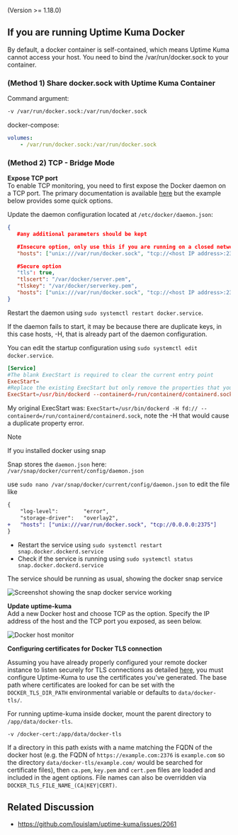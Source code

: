 (Version >= 1.18.0)

## If you are running Uptime Kuma Docker

By default, a docker container is self-contained, which means Uptime Kuma cannot access your host. You need to bind the /var/run/docker.sock to your container.

### (Method 1) Share docker.sock with Uptime Kuma Container

Command argument:

```bash
-v /var/run/docker.sock:/var/run/docker.sock
```

docker-compose:

```yml
volumes:
    - /var/run/docker.sock:/var/run/docker.sock
```

### (Method 2) TCP - Bridge Mode

**Expose TCP port**\
To enable TCP monitoring, you need to first expose the Docker daemon on a TCP port. The primary documentation is available [here](https://docs.docker.com/config/daemon/) but the example below provides some quick options.

Update the daemon configuration located at `/etc/docker/daemon.json`:

```json
{
   #any additional parameters should be kept

   #Insecure option, only use this if you are running on a closed network
   "hosts": ["unix:///var/run/docker.sock", "tcp://<host IP address>:2375"]

   #Secure option
   "tls": true,
   "tlscert": "/var/docker/server.pem",
   "tlskey": "/var/docker/serverkey.pem",
   "hosts": ["unix:///var/run/docker.sock", "tcp://<host IP address>:2376"]
}
```

Restart the daemon using `sudo systemctl restart docker.service`.

If the daemon fails to start, it may be because there are duplicate keys, in this case hosts, -H, that is already part of the daemon configuration.

You can edit the startup configuration using `sudo systemctl edit docker.service`.

```toml
[Service]
#The blank ExecStart is required to clear the current entry point
ExecStart=
#Replace the existing ExecStart but only remove the properties that you have added into the daemon.json file, leave all else the same.
ExecStart=/usr/bin/dockerd --containerd=/run/containerd/containerd.sock
```

My original ExecStart was: `ExecStart=/usr/bin/dockerd -H fd:// --containerd=/run/containerd/containerd.sock`, note the -H that would cause a duplicate property error.

> [!NOTE]
> If you installed docker using snap

Snap stores the `daemon.json` here: `/var/snap/docker/current/config/daemon.json`

use `sudo nano /var/snap/docker/current/config/daemon.json` to edit the file like

```diff
{
    "log-level":        "error",
    "storage-driver":   "overlay2",
+   "hosts": ["unix:///var/run/docker.sock", "tcp://0.0.0.0:2375"]
}
```

- Restart the service using `sudo systemctl restart snap.docker.dockerd.service`
- Check if the service is running using `sudo systemctl status snap.docker.dockerd.service`

The service should be running as usual, showing the docker snap service

![Screenshot showing the snap docker service working](https://github.com/louislam/uptime-kuma/assets/642149/8494c876-5580-4f87-9ceb-9a5974f1c977)

**Update uptime-kuma**\
Add a new Docker host and choose TCP as the option. Specify the IP address of the host and the TCP port you exposed, as seen below.

![Docker host monitor](img/docker-host.png)

**Configuring certificates for Docker TLS connection**

Assuming you have already properly configured your remote docker instance to listen securely for TLS connections as detailed [here](https://docs.docker.com/engine/security/protect-access/#use-tls-https-to-protect-the-docker-daemon-socket), you must configure Uptime-Kuma to use the certificates you've generated. The base path where certificates are looked for can be set with the `DOCKER_TLS_DIR_PATH` environmental variable or defaults to `data/docker-tls/`.

For running uptime-kuma inside docker, mount the parent directory to `/app/data/docker-tls`.

```
-v /docker-cert:/app/data/docker-tls
```

If a directory in this path exists with a name matching the FQDN of the docker host (e.g. the FQDN of `https://example.com:2376` is `example.com` so the directory `data/docker-tls/example.com/` would be searched for certificate files), then `ca.pem`, `key.pem` and `cert.pem` files are loaded and included in the agent options. File names can also be overridden via `DOCKER_TLS_FILE_NAME_(CA|KEY|CERT)`.

## Related Discussion

- https://github.com/louislam/uptime-kuma/issues/2061
